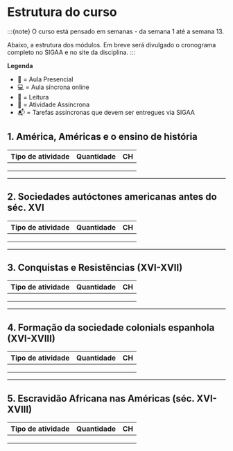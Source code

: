 # Estrutura do curso

:::{note}
O curso está pensado em semanas - da semana 1 até a semana 13.

Abaixo, a estrutura dos módulos. Em breve será divulgado o cronograma completo no SIGAA e no site da disciplina. 
:::

**Legenda**
- 🙋 = Aula Presencial
- 💻 = Aula síncrona online
- 📖 = Leitura
- 🤖 = Atividade Assíncrona
- 📬 = Tarefas assíncronas que devem ser entregues via SIGAA

## 1. América, Américas e o ensino de história

| Tipo de atividade     | Quantidade | CH   |
| --------------------- | ---------- | ---- |
| | | |
| | | |
| | | |

---

## 2. Sociedades autóctones americanas antes do séc. XVI

| Tipo de atividade     | Quantidade | CH   |
| --------------------- | ---------- | ---- |
| | | |
| | | |
| | | |

---

## 3. Conquistas e Resistências (XVI-XVII)

| Tipo de atividade     | Quantidade | CH   |
| --------------------- | ---------- | ---- |
| | | |
| | | |
| | | |

---

## 4. Formação da sociedade colonials espanhola (XVI-XVIII)

| Tipo de atividade     | Quantidade | CH   |
| --------------------- | ---------- | ---- |
| | | |
| | | |
| | | |
---

## 5. Escravidão Africana nas Américas (séc. XVI-XVIII)

| Tipo de atividade     | Quantidade | CH   |
| --------------------- | ---------- | ---- |
| | | |
| | | |
| | | |
